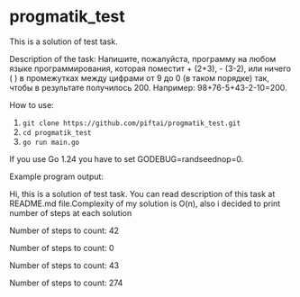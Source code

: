 # progmatik_test
This is a solution of test task.

Description of the task:
Напишите, пожалуйста, программу на любом языке программирования, которая поместит + (2+3), - (3-2), или ничего ( ) в промежутках между цифрами от 9 до 0 (в таком порядке) так, чтобы в результате получилось 200. Например: 98+76-5+43-2-10=200.

How to use:
1. ```git clone https://github.com/piftai/progmatik_test.git```
2. ```cd progmatik_test```
3. ```go run main.go```

If you use Go 1.24 you have to set GODEBUG=randseednop=0.

Example program output:

Hi, this is a solution of test task. You can read description of this task at README.md file.Complexity of my solution is O(n), also i decided to print number of steps at each solution

Number of steps to count: 42

Number of steps to count: 0

Number of steps to count: 43

Number of steps to count: 274
